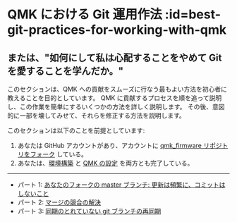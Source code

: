 # QMK における Git 運用作法 :id=best-git-practices-for-working-with-qmk

<!---
  grep --no-filename "^[ ]*git diff" docs/ja/*.md | sh
  original document: 0.9.0:docs/newbs_git_best_practices.md
  git diff 0.9.0 HEAD -- docs/newbs_git_best_practices.md | cat
-->

## または、"如何にして私は心配することをやめて Git を愛することを学んだか。"

このセクションは、QMK への貢献をスムーズに行なう最もよい方法を初心者に教えることを目的としています。
QMK に貢献するプロセスを順を追って説明し、この作業を簡単にするいくつかの方法を詳しく説明します。
その後、意図的に一部を壊してみせて、それらを修正する方法を説明します。

このセクションは以下のことを前提としています:

1. あなたは GitHub アカウントがあり、アカウントに [qmk_firmware リポジトリをフォーク](getting_started_github) している。
2. あなたは、[環境構築](newbs_getting_started.md#set-up-your-environment) と [QMK の設定](newbs_getting_started.md#set-up-qmk) を両方とも完了している。

---

- パート 1: [あなたのフォークの master ブランチ: 更新は頻繁に、コミットはしないこと](newbs_git_using_your_master_branch)
- パート 2: [マージの競合の解決](newbs_git_resolving_merge_conflicts)
- パート 3: [同期のとれていない git ブランチの再同期](newbs_git_resynchronize_a_branch)
